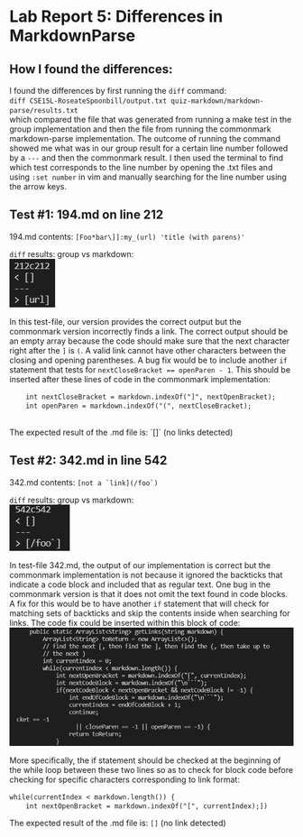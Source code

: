 # **Lab Report 5: Differences in MarkdownParse**

## How I found the differences:
I found the differences by first running the `diff` command: <br />
`diff CSE15L-RoseateSpoonbill/output.txt quiz-markdown/markdown-parse/results.txt` <br />
which compared the file that was generated from running a make test in the group implementation and then the file from running the commonmark markdown-parse implementation. The outcome of running the command showed me what was in our group result for a certain line number followed by a `---` and then the commonmark result. I then used the terminal to find which test corresponds to the line number by opening the .txt files and using `:set number` in vim and manually searching for the line number using the arrow keys.
## Test #1: 194.md on line 212
194.md contents: ``[Foo*bar\]]:my_(url) 'title (with parens)' ``

`diff` results: group vs markdown: <br />
![diff212](photos\diff212.PNG)
<br />

In this test-file, our version provides the correct output but the commonmark version incorrectly finds a link. The correct output should be an empty array because the code should make sure that the next character right after the `]` is `(`. A valid link cannot have other characters between the closing and opening parentheses. A bug fix would be to include another `if` statement that tests for `nextCloseBracket == openParen - 1`. This should be inserted after these lines of code in the commonmark implementation:
```
    int nextCloseBracket = markdown.indexOf("]", nextOpenBracket);
    int openParen = markdown.indexOf("(", nextCloseBracket);
```
<br />
The expected result of the .md file is: `[]` (no links detected) <br />

## Test #2: 342.md in line 542
342.md contents: ``[not a `link](/foo`)``

`diff` results: group vs markdown: <br />
![diff542](photos\diff542.PNG)
<br />

In test-file 342.md, the output of our implementation is correct but the commonmark implementation is not because it ignored the backticks that indicate a code block and included that as regular text. One bug in the commonmark version is that it does not omit the text found in code blocks. A fix for this would be to have another `if` statement that will check for matching sets of backticks and skip the contents inside when searching for links.
The code fix could be inserted within this block of code: <br />
![code](photos\212codefix.PNG)
<br />

More specifically, the if statement should be checked at the beginning of the while loop between these two lines so as to check for block code before checking for specific characters corresponding to link format:
```
while(currentIndex < markdown.length()) {
    int nextOpenBracket = markdown.indexOf("[", currentIndex);])
```
The expected result of the .md file is: `[]` (no link detected) <br />